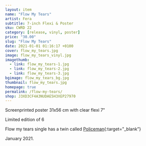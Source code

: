 ```yaml
---
layout: item
name: "Flow My Tears"
artist: Fera
subtitle: 7-inch Flexi & Poster
sku: CWRD 22
category: [release, vinyl, poster]
price: "30.00"
slug: "Flow My Tears"
date: 2021-01-01 01:16:17 +0100
cover: flow_my_tears.jpg
image: flow_my_tears_vinyl.jpg
imagethumb:
  - link: flow_my_tears-1.jpg
  - link: flow_my_tears-2.jpg
  - link: flow_my_tears-3.jpg
bgimage: flow_my_tears_bg.jpg
thumbnail: flow_my_tears.jpg
homepage: true
permalink: /flow-my-tears/
shop: J3XD3CF4A3NUDAE5H3XEP27970
---
```

Screenprinted poster 31x56 cm with clear flexi 7"

Limited edition of 6

Flow my tears single has a twin called [Policeman]({{site.url}}/policeman){:target="_blank”}

January 2021.
